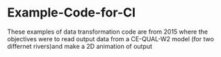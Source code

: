 # Example-Code-for-CI
These examples of data transformation code are from 2015 where the objectives were to read output data from a CE-QUAL-W2 model (for two differnet rivers)and make a 2D animation of output
